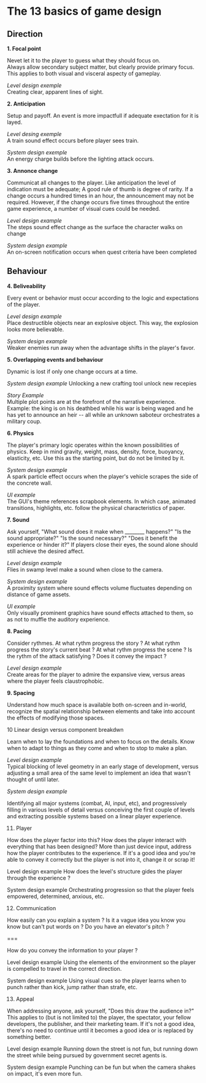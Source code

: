 # The 13 basics of game design

## Direction

**1. Focal point**

Nevet let it to the player to guess what they should focus on.  
Always allow secondary subject matter, but clearly provide primary focus.  
This applies to both visual and visceral aspecty of gameplay.

*Level design exemple*  
Creating clear, apparent lines of sight.

**2. Anticipation**

Setup and payoff. An event is more impactfull if adequate exectation for it is layed.  

*Level desing exemple*  
A train sound effect occurs before player sees train.

*System design exemple*  
An energy charge builds before the lighting attack occurs.

**3. Annonce change**

Communicat all changes to the player.
Like anticipation the level of indication must be adequate; 
A good rule of thumb is degree of rarity. If a change occurs a hundred times in an hour, the announcement may not be required. However, if the change occurs five times throughout the entire game experience, a number of visual cues could be needed.  

*Level design example*  
The steps sound effect change as the surface the character walks on change

*System design example*  
An on-screen notification occurs when quest criteria have been completed

## Behaviour

**4. Beliveability** 

Every event or behavior must occur according to the logic and expectations of the player.

*Level design example*  
Place destructible objects near an explosive object. This way, the explosion looks more believable.

*System design example*  
Weaker enemies run away when the advantage shifts in the player's favor.

**5. Overlapping events and behaviour** 

Dynamic is lost if only one change occurs at a time.

*System design example* 
Unlocking a new crafting tool unlock new recepies

*Story Example*  
Multiple plot points are at the forefront of the narrative experience. Example: the king is on his deathbed while his war is being waged and he has yet to announce an heir -- all while an unknown saboteur orchestrates a military coup.

**6. Physics**

The player's primary logic operates within the known possibilities of physics. Keep in mind gravity, weight, mass, density, force, buoyancy, elasticity, etc. Use this as the starting point, but do not be limited by it.

*System design example*  
A spark particle effect occurs when the player's vehicle scrapes the side of the concrete wall.

*UI example*  
The GUI's theme references scrapbook elements. In which case, animated transitions, highlights, etc. follow the physical characteristics of paper.

**7. Sound**  

Ask yourself, "What sound does it make when ________ happens?" "Is the sound appropriate?" "Is the sound necessary?" "Does it benefit the experience or hinder it?" If players close their eyes, the sound alone should still achieve the desired affect.

*Level design example*  
Flies in swamp level make a sound when close to the camera.

*System design example*  
A proximity system where sound effects volume fluctuates depending on distance of game assets.

*UI example*  
Only visually prominent graphics have sound effects attached to them, so as not to muffle the auditory experience.

**8. Pacing**  

Consider rythmes.
At what rythm progress the story ?
At what rythm progress the story's current beat ?
At what rythm progress the scene ?
Is the rythm of the attack satisfying ?
Does it convey the impact ?

*Level design example*  
Create areas for the player to admire the expansive view, versus areas where the player feels claustrophobic.


**9. Spacing**  

Understand how much space is available both on-screen and in-world, recognize the spatial relationship between elements and take into account the effects of modifying those spaces.

10 Linear design versus component breakdwn

Learn when to lay the foundations and when to focus on the details.
Know when to adapt to things as they come and when to stop to make a plan.

*Level design example*  
Typical blocking of level geometry in an early stage of development, versus adjusting a small area of the same level to implement an idea that wasn't thought of until later.

*System design example*  

Identifying all major systems (combat, AI, input, etc), and progressively filling in various levels of detail versus conceiving the first couple of levels and extracting possible systems based on a linear player experience.

11. Player

How does the player factor into this? How does the player interact with everything that has been designed? More than just device input, address how the player contributes to the experience. If it's a good idea and you're able to convey it correctly but the player is not into it, change it or scrap it!

Level design example
How does the level's structure gides the player through the experience ?

System design example
Orchestrating progression so that the player feels empowered, determined, anxious, etc.

12. Communication

How easily can you explain a system ?
Is it a vague idea you know you know but can't put words on ?
Do you have an elevator's pitch ?

===

How do you convey the information to your player ?

Level design example
Using the elements of the environment so the player is compelled to travel in the correct direction.

System design example
Using visual cues so the player learns when to punch rather than kick, jump rather than strafe, etc.

13. Appeal

When addressing anyone, ask yourself, "Does this draw the audience in?" This applies to (but is not limited to) the player, the spectator, your fellow developers, the publisher, and their marketing team. If it's not a good idea, there's no need to continue until it becomes a good idea or is replaced by something better.

Level design example
Running down the street is not fun, but running down the street while being pursued by government secret agents is.

System design example
Punching can be fun but when the camera shakes on impact, it's even more fun.
